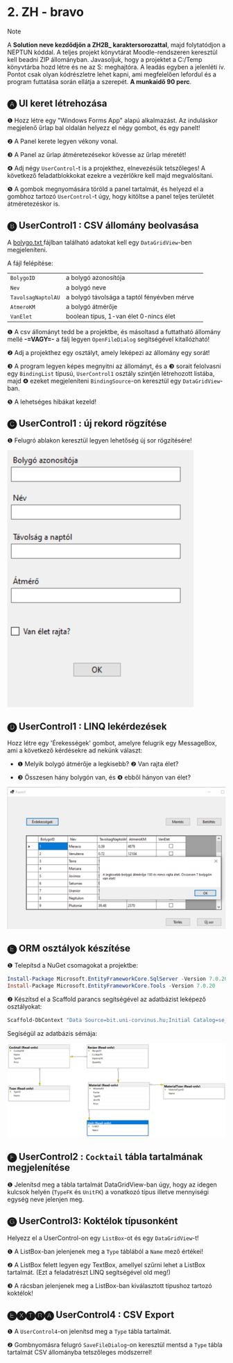 # 2. ZH - bravo

> [!NOTE]
>
> A **Solution neve kezdődjön a ZH2B_ karaktersorozattal**, majd folytatódjon a NEPTUN kóddal. A teljes projekt könyvtárat Moodle-rendszeren keresztül kell beadni ZIP állományban. Javasoljuk, hogy a projektet a C:/Temp könyvtárba hozd létre és ne az S: meghajtóra. A leadás egyben a jelenléti ív. Pontot csak olyan kódrészletre lehet kapni, ami megfelelően lefordul és a program futtatása során ellátja a szerepét. **A munkaidő 90 perc**.

## 🅐 UI keret létrehozása 

❶ Hozz létre egy "Windows Forms App" alapú alkalmazást. Az induláskor megjelenő űrlap bal oldalán helyezz el négy gombot, és egy panelt! 

❷ A Panel kerete legyen vékony vonal. 

❸ A Panel az űrlap átméretezésekor kövesse az űrlap méretét! 

❹ Adj négy `UserControl`-t is a projekthez, elnevezésük tetszőleges! A következő feladatblokkokat ezekre a vezérlőkre kell majd megvalósítani. 

❺ A gombok megnyomására töröld a panel tartalmát, és helyezd el a gombhoz tartozó `UserControl`-t úgy, hogy kitöltse a panel teljes területét átméretezéskor is. 

## 🅑 UserControl1 : CSV állomány beolvasása

A [bolygo.txt ](bolygo.txt) fájlban található adatokat kell egy `DataGridView`-ben  megjeleníteni. 

A fájl felépítése:

|                    |                                             |      |
| ------------------ | ------------------------------------------- | ---- |
| `BolygoID`         | a bolygó azonosítója                        |      |
| `Nev `             | a bolygó neve                               |      |
| `TavolsagNaptolAU` | a bolygó távolsága a taptól fényévben mérve |      |
| `AtmeroKM`         | a bolygó átmérője                           |      |
| `VanElet `         | boolean típus, 1-van élet 0-nincs élet      |      |

❶ A csv állományt tedd be a projektbe, és másoltasd a futtatható állomány mellé **-=VAGY=-** a fálj legyen `OpenFileDialog` segítségével kitallózható!

❷ Adj a projekthez egy osztályt, amely leképezi az állomány egy sorát!

❸ A program legyen képes megnyitni az állományt, és a  ❸ sorait felolvasni egy `BindingList` típusú, `UserControl1` osztály szintjén létrehozott listába, majd ❹ ezeket megjeleníteni `BindingSource`-on keresztül egy `DataGridView`-ban. 

❺ A lehetséges hibákat kezeld! 

## 🅒 UserControl1 : új rekord rögzítése

❶ Felugró ablakon keresztül legyen lehetőség új sor rögzítésére!



![image6](image6.png)



## 🅓 UserControl1 : LINQ lekérdezések

Hozz létre egy 'Érekességek' gombot, amelyre felugrik egy MessageBox, ami a következő kérdésekre ad nekünk választ:

- ❶ Melyik bolygó átmérője a legkisebb? ❷ Van rajta élet?

- ❸ Összesen hány bolygón van, és ❹ ebből hányon van élet?

![image7](image7.png)

## 🅔 ORM osztályok készítése

❶ Telepítsd a NuGet csomagokat a projektbe: 

```powershell
Install-Package Microsoft.EntityFrameworkCore.SqlServer -Version 7.0.20
Install-Package Microsoft.EntityFrameworkCore.Tools -Version 7.0.20
```

❷ Készítsd el a Scaffold parancs segítségével az adatbázist leképező osztályokat:

```powershell
Scaffold-DbContext "Data Source=bit.uni-corvinus.hu;Initial Catalog=se_cocktails;Persist Security Info=True;User ID=hallgato;Password=Password123;TrustServerCertificate=true" Microsoft.EntityFrameworkCore.SqlServer -OutputDir CocktailModels
```

Segíségül az adatbázis sémája:

![image-20250428082736892](image-20250428082736892.png)

## 🅕 UserControl2 : `Cocktail` tábla tartalmának megjelenítése

❶ Jelenítsd meg a tábla tartalmát DataGridView-ban úgy, hogy az idegen kulcsok helyén (`TypeFK` és `UnitFK`) a vonatkozó típus illetve mennyiségi egység neve jelenjen meg. 

## 🅖 UserControl3: Koktélok típusonként

Helyezz el a UserControl-on egy `ListBox`-ot és egy `DataGridView`-t!

❶ A ListBox-ban jelenjenek meg a `Type` táblából a `Name` mező értékei!

❷ A ListBox felett legyen egy TextBox, amellyel szűrni lehet a ListBox tartalmát. (Ezt a feladatrészt LINQ segítségével old meg!) 

❸ A rácsban jelenjenek meg a ListBox-ban kiválasztott típushoz tartozó koktélok!

## 🅔🅧🅣🅡🅐 UserControl4 : CSV Export 

❶ A `UserControl4`-on jelenítsd meg a `Type` tábla tartalmát.

❷ Gombnyomásra felugró `SaveFileDialog`-on keresztül mentsd a `Type` tábla tartalmát CSV állományba tetszőleges módszerrel!
